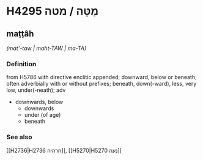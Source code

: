# H4295 מַטָּה / מטה

## maṭṭâh

_(mat'-taw | maht-TAW | ma-TA)_

### Definition

from H5786 with directive enclitic appended; downward, below or beneath; often adverbially with or without prefixes; beneath, down(-ward), less, very low, under(-neath); adv

- downwards, below
  - downwards
  - under (of age)
  - beneath

### See also

[[H2736|H2736 חרהיה]], [[H5270|H5270 נעה]]
